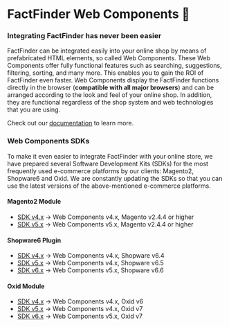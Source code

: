 # FactFinder Web Components 🚀

### Integrating FactFinder has never been easier

FactFinder can be integrated easily into your online shop by means of prefabricated HTML elements, so called Web Components.
These Web Components offer fully functional features such as searching, suggestions, filtering, sorting, and many more.
This enables you to gain the ROI of FactFinder even faster.
Web Components display the FactFinder functions directly in the browser (**compatible with all major browsers**) and can be arranged according to the look and feel of your online shop. 
In addition, they are functional regardless of the shop system and web technologies that you are using.

Check out our [documentation](https://web-components.fact-finder.de/documentation/4.x/install-dist) to learn more.

### Web Components SDKs

To make it even easier to integrate FactFinder with your online store, we have prepared several Software Development Kits (SDKs) for the most frequently used e-commerce platforms by our clients: Magento2, Shopware6 and Oxid. 
We are constantly updating the SDKs so that you can use the latest versions of the above-mentioned e-commerce platforms.

#### Magento2 Module

- [SDK v4.x](https://github.com/FACT-Finder-Web-Components/magento2-module/tree/release/4.x) &rarr; Web Components v4.x, Magento v2.4.4 or higher
- [SDK v5.x](https://github.com/FACT-Finder-Web-Components/magento2-module/tree/release/5.x) &rarr; Web Components v5.x, Magento v2.4.4 or higher


#### Shopware6 Plugin

- [SDK v4.x](https://github.com/FACT-Finder-Web-Components/shopware6-plugin/tree/release/4.x) &rarr; Web Components v4.x, Shopware v6.4
- [SDK v5.x](https://github.com/FACT-Finder-Web-Components/shopware6-plugin/tree/release/5.x) &rarr; Web Components v4.x, Shopware v6.5
- [SDK v6.x](https://github.com/FACT-Finder-Web-Components/shopware6-plugin/tree/release/6.x) &rarr; Web Components v5.x, Shopware v6.6

#### Oxid Module

- [SDK v4.x](https://github.com/FACT-Finder-Web-Components/oxid-eshop-module/tree/release/4.x) &rarr; Web Components v4.x, Oxid v6
- [SDK v5.x](https://github.com/FACT-Finder-Web-Components/oxid-eshop-module/tree/release/5.x) &rarr; Web Components v4.x, Oxid v7
- [SDK v6.x](https://github.com/FACT-Finder-Web-Components/oxid-eshop-module/tree/release/6.x) &rarr; Web Components v5.x, Oxid v7


